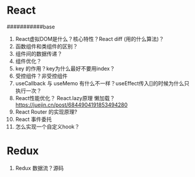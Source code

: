 # React
###########base
1. React虚拟DOM是什么？核心特性？React diff (用的什么算法)？
2. 函数组件和类组件的区别？
3. 组件间的数据传递？
4. 组件优化？
5. key 的作用？key为什么最好不要用index？
6. 受控组件？非受控组件
7. useCallback 与 useMemo 有什么不一样？useEffect传入[]的时候为什么只执行一次？
8. React性能优化？ React.lazy原理
  懒加载？ https://juejin.cn/post/6844904191853494280
9. React Router 的实现原理?
10. React 事件委托
11. 怎么实现一个自定义hook？






# Redux
1. Redux 数据流？源码